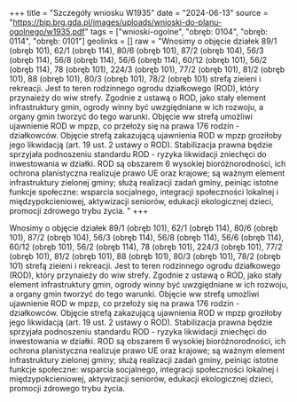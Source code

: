 +++
title = "Szczegóły wniosku W1935"
date = "2024-06-13"
source = "https://bip.brg.gda.pl/images/uploads/wnioski-do-planu-ogolnego/w1935.pdf"
tags = ["wnioski-ogolne", "obręb: 0104", "obręb: 0114", "obręb: 0101"]
geolinks = []
raw = "Wnosimy o objęcie działek 89/1 (obręb 101), 62/1 (obręb 114), 80/6 (obręb 101), 87/2 (obręb 104), 56/3 (obręb 114), 56/8 (obręb 114), 56/6 (obręb 114), 60/12 (obręb 101), 56/2 (obręb 114), 78 (obręb 101), 224/3 (obręb 101), 77/2 (obręb 101), 81/2 (obręb 101), 88 (obręb 101), 80/3 (obręb 101), 78/2 (obręb 101) strefą zieieni i rekreacji. Jest to teren rodzinnego ogrodu działkowego (ROD), który przynaieży do wiw strefy. Zgodnie z ustawą o ROD, jako stały element infrastruktury gmin, ogrody winny być uwzgiędniane w ich rozwoju, a organy gmin tworzyć do tego warunki. Objęcie ww strefą umożliwi ujawnienie ROD w mpzp, co przełoży się na prawa 176 rodzin - działkowców. Objęcie strefą zakazującą ujawnienia ROD w mpzp groziłoby jego likwidacją (art. 19 ust. 2 ustawy o ROD). Stabilizacja prawna będzie sprzyjała podnoszeniu standardu ROD - ryzyka likwidacji zniechęci do inwestowania w działki. ROD są obszarem 6 wysokiej bioróżnorodności, ich ochrona planistyczna realizuje prawo UE oraz krajowe; są ważnym element infrastruktury zielonej gminy; służą realizacji zadań gminy, peiniąc istotne funkcje społeczne: wsparcia socjalnego, integracji społeczności lokalnej i międzypokcieniowej, aktywizacji seniorów, edukacji ekologicznej dzieci, promocji zdrowego trybu życia. "
+++

Wnosimy o objęcie działek 89/1 (obręb 101), 62/1 (obręb 114), 80/6 (obręb 101), 87/2 (obręb 104),
56/3 (obręb 114), 56/8 (obręb 114), 56/6 (obręb 114), 60/12 (obręb 101), 56/2 (obręb 114), 78 (obręb 101), 224/3
(obręb 101), 77/2 (obręb 101), 81/2 (obręb 101), 88 (obręb 101), 80/3 (obręb 101), 78/2 (obręb 101) strefą zieieni i
rekreacji. Jest to teren rodzinnego ogrodu działkowego (ROD), który przynaieży do wiw strefy. Zgodnie z ustawą o
ROD, jako stały element infrastruktury gmin, ogrody winny być uwzgiędniane w ich rozwoju, a organy gmin
tworzyć do tego warunki. Objęcie ww strefą umożliwi ujawnienie ROD w mpzp, co przełoży się na prawa 176
rodzin - działkowców. Objęcie strefą zakazującą ujawnienia ROD w mpzp groziłoby jego likwidacją (art. 19 ust. 2
ustawy o ROD). Stabilizacja prawna będzie sprzyjała podnoszeniu standardu ROD - ryzyka likwidacji zniechęci do
inwestowania w działki. ROD są obszarem 6 wysokiej bioróżnorodności, ich ochrona planistyczna realizuje prawo
UE oraz krajowe; są ważnym element infrastruktury zielonej gminy; służą realizacji zadań gminy, peiniąc istotne
funkcje społeczne: wsparcia socjalnego, integracji społeczności lokalnej i międzypokcieniowej, aktywizacji
seniorów, edukacji ekologicznej dzieci, promocji zdrowego trybu życia.



